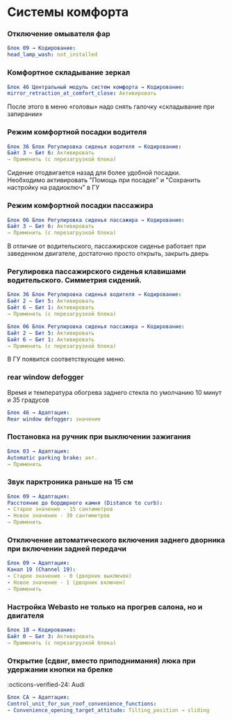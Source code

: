 
# Системы комфорта

### Отключение омывателя фар

``` yaml title="логин-пароль: 31347"
Блок 09 → Кодирование:
head_lamp_wash: not_installed
```

### Комфортное складывание зеркал

``` yaml
Блок 46 Центральный модуль систем комфорта → Кодирование:
mirror_retraction_at_comfort_close: Активировать
```
После этого в меню «головы» надо снять галочку «складывание при запирании»

### Режим комфортной посадки водителя

``` yaml
Блок 36 Блок Регулировка сиденья водителя → Кодирование:
Байт 3 – Бит 6: Активировать 
→ Применить (с перезагрузкой блока)
```
Сидение отодвигается назад для более удобной посадки.  
Необходимо активировать "Помощь при посадке" и "Сохранить настройку на радиоключ" в ГУ

### Режим комфортной посадки пассажира

``` yaml
Блок 06 Блок Регулировка сиденья пассажира → Кодирование:
Байт 3 – Бит 6: Активировать 
→ Применить (с перезагрузкой блока)
```

В отличие от водительского, пассажирское сиденье работает при заведенном двигателе, достаточно просто открыть, закрыть дверь

###  Регулировка пассажирского сиденья клавишами водительского. Симметрия сидений.

``` yaml
Блок 36 Блок Регулировка сиденья водителя → Кодирование:
Байт 2 – Бит 5: Активировать 
Байт 6 – Бит 1: Активировать 
→ Применить (с перезагрузкой блока)
```
``` yaml
Блок 06 Блок Регулировка сиденья пассажира → Кодирование:
Байт 2 – Бит 5: Активировать 
Байт 6 – Бит 1: Активировать 
→ Применить (с перезагрузкой блока)
```

В ГУ появится соответствующее меню.

### rear window defogger

Время и температура обогрева заднего стекла по умолчанию 10 минут и 35 градусов

``` yaml
Блок 46 → Адаптация:
Rear window defogger: значение
```

### Постановка на ручник при выключении зажигания

``` yaml
Блок 03 → Адаптация:
Automatic parking brake: акт.
→ Применить
```

### Звук парктроника раньше на 15 см

``` yaml title="логин-пароль: 31347"
Блок 09 → Адаптация:
Расстояние до бордюрного камня (Distance to curb):
- Старое значение - 15 сантиметров
- Новое значение - 30 сантиметров
→ Применить
```

### Отключение автоматического включения заднего дворника при включении задней передачи

``` yaml title="логин-пароль: 31347"
Блок 09 → Адаптация:
Канал 19 (Channel 19):
- Старое значение - 0 (дворник выключен)
- Новое значение - 1 (дворник включен)
→ Применить
```

### Настройка Webasto не только на прогрев салона, но и двигателя

``` yaml
Блок 18 → Кодирование:
Байт 0 – Бит 3: Активировать 
→ Применить (с перезагрузкой блока)
```

### Открытие (сдвиг, вместо приподнимания) люка при удержании кнопки на брелке
:octicons-verified-24: Audi
``` yaml
Блок CA → Адаптация:
Control_unit_for_sun_roof_convenience_functions:
- Convenience_opening_target_attitude: Tilting_position → sliding
```